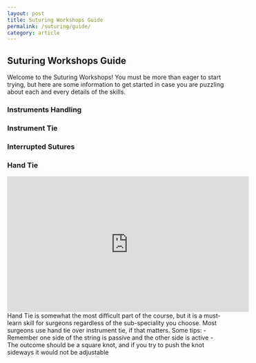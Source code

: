 ```yaml
---
layout: post
title: Suturing Workshops Guide
permalink: /suturing/guide/
category: article
---
```

## Suturing Workshops Guide
Welcome to the Suturing Workshops! You must be more than eager to start trying, but here are some information to get started in case you are puzzling about each and every details of the skills.

### Instruments Handling


### Instrument Tie


### Interrupted Sutures


### Hand Tie
<div class="flex-video">
	<iframe width="560" height="315" src="https://www.youtube.com/embed/_lvQ2YJ0RjQ" frameborder="0" allowfullscreen></iframe>
</div>
Hand Tie is somewhat the most difficult part of the course, but it is a must-learn skill for surgeons regardless of the sub-speciality you choose. Most surgeons use hand tie over instrument tie, if that matters.
Some tips:
- Remember one side of the string is passive and the other side is active
- The outcome should be a square knot, and if you try to push the knot sideways it would not be adjustable 
